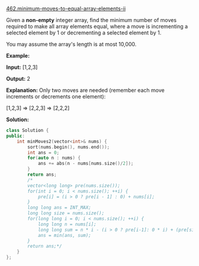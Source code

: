 [462.minimum-moves-to-equal-array-elements-ii](https://leetcode.com/problems/minimum-moves-to-equal-array-elements-ii/)  

Given a **non-empty** integer array, find the minimum number of moves required to make all array elements equal, where a move is incrementing a selected element by 1 or decrementing a selected element by 1.

You may assume the array's length is at most 10,000.

**Example:**

**Input:**
\[1,2,3\]

**Output:**
2

**Explanation:**
Only two moves are needed (remember each move increments or decrements one element):

\[1,2,3\]  =>  \[2,2,3\]  =>  \[2,2,2\]  



**Solution:**  

```cpp
class Solution {
public:
    int minMoves2(vector<int>& nums) {
        sort(nums.begin(), nums.end());
        int ans = 0;
        for(auto n : nums) {
            ans += abs(n - nums[nums.size()/2]);
        }
        return ans;
        /*
        vector<long long> pre(nums.size());
        for(int i = 0; i < nums.size(); ++i) {
            pre[i] = (i > 0 ? pre[i - 1] : 0) + nums[i];
        }
        long long ans = INT_MAX;
        long long size = nums.size();
        for(long long i = 0; i < nums.size(); ++i) {
            long long n = nums[i];
            long long sum = n * i - (i > 0 ? pre[i-1]: 0 * i) + (pre[size - 1] - pre[i]) - n * (size - i - 1);
            ans = min(ans, sum);
        }
        return ans;*/
    }
};
```
      